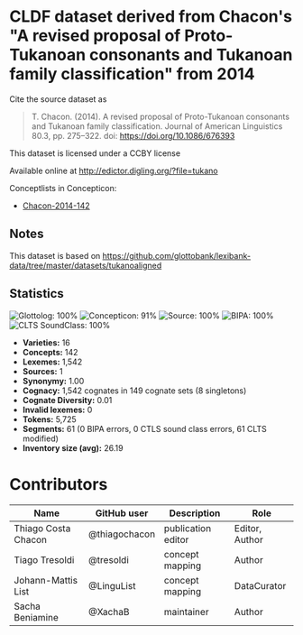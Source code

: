 # CLDF dataset derived from Chacon's "A revised proposal of Proto-Tukanoan consonants and Tukanoan family classification" from 2014

Cite the source dataset as

> T. Chacon. (2014). A revised proposal of Proto-Tukanoan consonants and Tukanoan family classification. Journal of American Linguistics 80.3, pp. 275–322. doi: https://doi.org/10.1086/676393

This dataset is licensed under a CCBY license

Available online at http://edictor.digling.org/?file=tukano


Conceptlists in Concepticon:
- [Chacon-2014-142](https://concepticon.clld.org/contributions/Chacon-2014-142)
## Notes


This dataset is based on https://github.com/glottobank/lexibank-data/tree/master/datasets/tukanoaligned


## Statistics


![Glottolog: 100%](https://img.shields.io/badge/Glottolog-100%25-brightgreen.svg "Glottolog: 100%")
![Concepticon: 91%](https://img.shields.io/badge/Concepticon-91%25-green.svg "Concepticon: 91%")
![Source: 100%](https://img.shields.io/badge/Source-100%25-brightgreen.svg "Source: 100%")
![BIPA: 100%](https://img.shields.io/badge/BIPA-100%25-brightgreen.svg "BIPA: 100%")
![CLTS SoundClass: 100%](https://img.shields.io/badge/CLTS%20SoundClass-100%25-brightgreen.svg "CLTS SoundClass: 100%")

- **Varieties:** 16
- **Concepts:** 142
- **Lexemes:** 1,542
- **Sources:** 1
- **Synonymy:** 1.00
- **Cognacy:** 1,542 cognates in 149 cognate sets (8 singletons)
- **Cognate Diversity:** 0.01
- **Invalid lexemes:** 0
- **Tokens:** 5,725
- **Segments:** 61 (0 BIPA errors, 0 CTLS sound class errors, 61 CLTS modified)
- **Inventory size (avg):** 26.19

# Contributors

Name | GitHub user | Description| Role
--- | --- | --- | ---
Thiago Costa Chacon | @thiagochacon | publication editor | Editor, Author
Tiago Tresoldi | @tresoldi | concept mapping | Author
Johann-Mattis List | @LinguList | concept mapping | DataCurator
Sacha Beniamine | @XachaB | maintainer | Author


